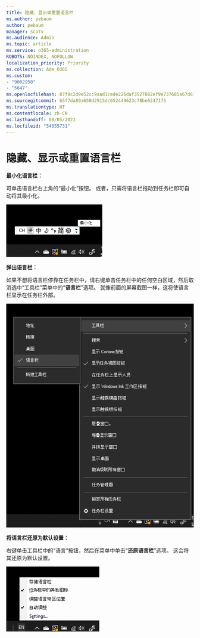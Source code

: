 ```yaml
---
title: 隐藏、显示或重置语言栏
ms.author: pebaum
author: pebaum
manager: scotv
ms.audience: Admin
ms.topic: article
ms.service: o365-administration
ROBOTS: NOINDEX, NOFOLLOW
localization_priority: Priority
ms.collection: Adm_O365
ms.custom:
- "9002950"
- "5647"
ms.openlocfilehash: 87f8c2d9e52cc9aad1cede226daf3527882ef9e737685a67d671978c05c5a822
ms.sourcegitcommit: b5f7da89a650d2915dc652449623c78be6247175
ms.translationtype: HT
ms.contentlocale: zh-CN
ms.lasthandoff: 08/05/2021
ms.locfileid: "54055731"
---
```

# <a name="hide-display-or-reset-the-language-bar"></a>隐藏、显示或重置语言栏

**最小化语言栏：**

可单击语言栏右上角的“最小化”按钮。 或者，只需将语言栏拖动到任务栏即可自动将其最小化。

![最小化语言栏](media/minimize-language-bar.png)

**弹出语言栏：**

如果不想将语言栏停靠在任务栏中，请右键单击任务栏中的任何空白区域，然后取消选中“工具栏”菜单中的“**语言栏**”选项。 就像前面的屏幕截图一样，这将使语言栏显示在任务栏外部。

![弹出语言栏](media/pop-out-language-bar.png)

**将语言栏还原为默认设置：**

右键单击工具栏中的“语言”按钮，然后在菜单中单击“**还原语言栏**”选项。 这会将其还原为默认设置。

![还原语言栏](media/restore-language-bar.png)
